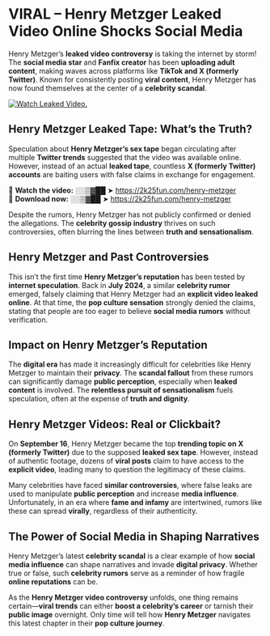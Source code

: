 # VIRAL – Henry Metzger Leaked Video Online Shocks Social Media 

Henry Metzger’s **leaked video controversy** is taking the internet by storm! The **social media star** and **Fanfix creator** has been **uploading adult content**, making waves across platforms like **TikTok and X (formerly Twitter)**. Known for consistently posting **viral content**, Henry Metzger has now found themselves at the center of a **celebrity scandal**.  

[![Watch Leaked Video.](https://miro.medium.com/v2/resize:fit:828/format:webp/1*cilzJN44JGOrTw9NJCrNHA.gif "Watch Leaked Video")](https://2k25fun.com/henry-metzger)

## **Henry Metzger Leaked Tape: What’s the Truth?**  
Speculation about **Henry Metzger’s sex tape** began circulating after multiple **Twitter trends** suggested that the video was available online. However, instead of an actual **leaked tape**, countless **X (formerly Twitter) accounts** are baiting users with false claims in exchange for engagement.  

🔹 **Watch the video:** ░░▒▓██ ➤ https://2k25fun.com/henry-metzger  
🔹 **Download now:** ░░▒▓██ ➤ https://2k25fun.com/henry-metzger  

Despite the rumors, Henry Metzger has not publicly confirmed or denied the allegations. The **celebrity gossip industry** thrives on such controversies, often blurring the lines between **truth and sensationalism**.  

## **Henry Metzger and Past Controversies**  
This isn’t the first time **Henry Metzger’s reputation** has been tested by **internet speculation**. Back in **July 2024**, a similar **celebrity rumor** emerged, falsely claiming that Henry Metzger had an **explicit video leaked online**. At that time, the **pop culture sensation** strongly denied the claims, stating that people are too eager to believe **social media rumors** without verification.  

## **Impact on Henry Metzger’s Reputation**  
The **digital era** has made it increasingly difficult for celebrities like Henry Metzger to maintain their **privacy**. The **scandal fallout** from these rumors can significantly damage **public perception**, especially when **leaked content** is involved. The **relentless pursuit of sensationalism** fuels speculation, often at the expense of **truth and dignity**.  

## **Henry Metzger Videos: Real or Clickbait?**  
On **September 16**, Henry Metzger became the top **trending topic on X (formerly Twitter)** due to the supposed **leaked sex tape**. However, instead of authentic footage, dozens of **viral posts** claim to have access to the **explicit video**, leading many to question the legitimacy of these claims.  

Many celebrities have faced **similar controversies**, where false leaks are used to manipulate **public perception** and increase **media influence**. Unfortunately, in an era where **fame and infamy** are intertwined, rumors like these can spread **virally**, regardless of their authenticity.  

## **The Power of Social Media in Shaping Narratives**  
Henry Metzger’s latest **celebrity scandal** is a clear example of how **social media influence** can shape narratives and invade **digital privacy**. Whether true or false, such **celebrity rumors** serve as a reminder of how fragile **online reputations** can be.  

As the **Henry Metzger video controversy** unfolds, one thing remains certain—**viral trends** can either **boost a celebrity’s career** or tarnish their **public image** overnight. Only time will tell how **Henry Metzger** navigates this latest chapter in their **pop culture journey**. 